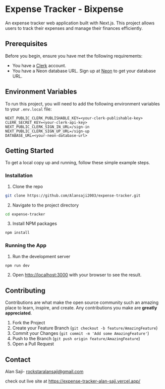 # Expense Tracker - Bixpense

An expense tracker web application built with Next.js. This project allows users to track their expenses and manage their finances efficiently.

## Prerequisites

Before you begin, ensure you have met the following requirements:

- You have a [Clerk](https://clerk.dev) account.
- You have a Neon database URL. Sign up at [Neon](https://neon.tech) to get your database URL.

## Environment Variables

To run this project, you will need to add the following environment variables to your `.env.local` file:

```plaintext
NEXT_PUBLIC_CLERK_PUBLISHABLE_KEY=<your-clerk-publishable-key>
CLERK_SECRET_KEY=<your-clerk-api-key>
NEXT_PUBLIC_CLERK_SIGN_IN_URL=/sign-in
NEXT_PUBLIC_CLERK_SIGN_UP_URL=/sign-up
DATABASE_URL=<your-neon-database-url>
```

## Getting Started

To get a local copy up and running, follow these simple example steps.

### Installation

1. Clone the repo

```sh
git clone https://github.com/Alansaji2003/expense-tracker.git
```

2. Navigate to the project directory

```sh
cd expense-tracker
```

3. Install NPM packages

```sh
npm install
```

### Running the App

1. Run the development server

```sh
npm run dev
```

2. Open [http://localhost:3000](http://localhost:3000) with your browser to see the result.

## Contributing

Contributions are what make the open source community such an amazing place to learn, inspire, and create. Any contributions you make are **greatly appreciated**.

1. Fork the Project
2. Create your Feature Branch (`git checkout -b feature/AmazingFeature`)
3. Commit your Changes (`git commit -m 'Add some AmazingFeature'`)
4. Push to the Branch (`git push origin feature/AmazingFeature`)
5. Open a Pull Request



## Contact

Alan Saji- [rockstaralansaji@gmail.com](mailto:your-email@example.com)


check out live site at https://expense-tracker-alan-saji.vercel.app/